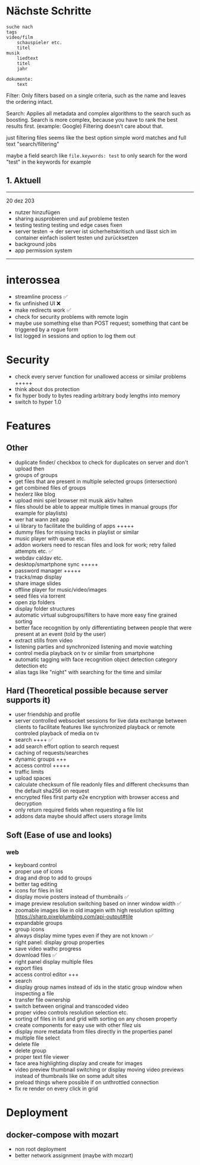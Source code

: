 # Nächste Schritte

```
suche nach
tags
video/film
    schauspieler etc.
    titel
musik
    liedtext
    titel
    jahr

dokumente:
    text
```

Filter: Only filters based on a single criteria, such as the name and leaves the ordering intact.

Search: Applies all metadata and complex algorithms to the search such as boosting. Search is more complex, because you have to rank the best results first. (example: Google) Filtering doesn't care about that.

just filtering files seems like the best option
simple word matches and full text "search/filtering"

maybe a field search like `file.keywords: test` to only search for the word "test" in the keywords for example

## 1. Aktuell

---

20 dez 203

-   nutzer hinzufügen
-   sharing ausprobieren und auf probleme testen
-   testing testing testing und edge cases fixen
-   server testen -> der server ist sicherheitskritisch und lässt sich im container einfach isoliert testen und zurücksetzen
-   background jobs
-   app permission system

---

# interossea

-   streamline process ✅
-   fix unfinished UI ❌
-   make redirects work ✅
-   check for security problems with remote login
-   maybe use something else than POST request; something that cant be triggered by a rogue form
-   list logged in sessions and option to log them out

# Security

-   check every server function for unallowed access or similar problems +++++
-   think about dos protection
-   fix hyper body to bytes reading arbitrary body lengths into memory
-   switch to hyper 1.0

# Features

## Other

-   duplicate finder/ checkbox to check for duplicates on server and don't upload then
-   groups of groups
-   get files that are present in multiple selected groups (intersection)
-   get combined files of groups
-   hexlerz like blog
-   upload mini spiel browser mit musik aktiv halten
-   files should be able to appear multiple times in manual groups (for example for playlists)
-   wer hat wann zeit app
-   ui library to facilitate the building of apps +++++
-   dummy files for missing tracks in playlist or similar
-   music player with queue etc.
-   addon workers need to rescan files and look for work; retry failed attempts etc. ✅
-   webdav caldav etc.
-   desktop/smartphone sync +++++
-   password manager +++++
-   tracks/map display
-   share image slides
-   offline player for music/video/images
-   seed files via torrent
-   open zip folders
-   display folder structures
-   automatic virtual subgroups/filters to have more easy fine grained sorting
-   better face recognition by only differentiating between people that were present at an event (told by the user)
-   extract stills from video
-   listening parties and synchronized listening and movie watching
-   control media playback on tv or similar from smartphone
-   automatic tagging with face recognition object detection category detection etc
-   alias tags like "night" with searching for the time and similar

## Hard (Theoretical possible because server supports it)

-   user friendship and profile
-   server controlled websocket sessions for live data exchange between clients to facilitate features like synchronized playback or remote controled playback of media on tv
-   search ++++ ✅
-   add search effort option to search request
-   caching of requests/searches
-   dynamic groups +++
-   access control +++++
-   traffic limits
-   upload spaces
-   calculate checksum of file readonly files and different checksums than the default sha256 on request
-   encrypted files first party e2e encryption with browser access and decryption
-   only return required fields when requesting a file list
-   addons data maybe should affect users storage limits

## Soft (Ease of use and looks)

### web

-   keyboard control
-   proper use of icons
-   drag and drop to add to groups
-   better tag editing
-   icons for files in list
-   display movie posters instead of thumbnails ✅
-   image preview resolution switching based on inner window width ✅
-   zoomable images like in old imagein with high resolution splitting https://sharp.pixelplumbing.com/api-output#tile
-   expandable groups
-   group icons
-   always display mime types even if they are not known ✅
-   right panel: display group properties
-   save video wathc progress
-   download files ✅
-   right panel display multiple files
-   export files
-   access control editor +++
-   search
-   display group names instead of ids in the static group window when inspecting a file
-   transfer file ownership
-   switch between original and transcoded video
-   proper video controls resolution selection etc.
-   sorting of files in list and grid with sorting on any chosen property
-   create components for easy use with other filez uis
-   display more metadata from files directly in the properties panel
-   multiple file select
-   delete file
-   delete group
-   proper text file viewer
-   face area highlighting display and create for images
-   video preview thumbnail switching or display moving video previews instead of thumbnails like on some adult sites
-   preload things where possible if on unthrottled connection
-   fix re render on every click in grid

# Deployment

## docker-compose with mozart

-   non root deployment
-   better network assignment (maybe with mozart)
